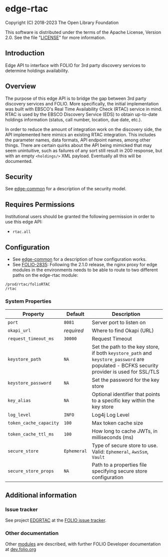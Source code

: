 # edge-rtac

Copyright (C) 2018-2023 The Open Library Foundation

This software is distributed under the terms of the Apache License,
Version 2.0. See the file "[LICENSE](LICENSE)" for more information.

## Introduction

Edge API to interface with FOLIO for 3rd party discovery services to determine holdings availability.

## Overview

The purpose of this edge API is to bridge the gap between 3rd party discovery services and FOLIO.  More specifically, the initial implementation was built with EBSCO's Real Time Availability Check (RTAC) service in mind.  RTAC is used by the EBSCO Discovery Service (EDS) to obtain up-to-date holdings information (status, call number, location, due date, etc.).

In order to reduce the amount of integration work on the discovery side, the API implemented here mimics an existing RTAC integration.  This includes the parameter names, data formats, API endpoint names, among other things.  There are certain quirks about the API being mimicked that may seem unintuitive, such as failures of any sort still result in 200 response, but with an empty `<holdings/>` XML payload.  Eventually all this will be documented.

## Security

See [edge-common](https://github.com/folio-org/edge-common) for a description of the security model.

## Requires Permissions

Institutional users should be granted the following permission in order to use this edge API:
- `rtac.all`

## Configuration

* See [edge-common](https://github.com/folio-org/edge-common) for a description of how configuration works.
* See [FOLIO-2835](https://issues.folio.org/browse/FOLIO-2835): Following the 2.1.0 release, the nginx proxy for edge modules in the environments needs to be able to route to two different paths on the edge-rtac module:
```
/prod/rtac/folioRTAC
/rtac
```

### System Properties

| Property                 | Default         | Description                                                                                                                                |
|--------------------------|-----------------|--------------------------------------------------------------------------------------------------------------------------------------------|
| `port`                   | `8081`          | Server port to listen on                                                                                                                   |
| `okapi_url`              | *required*      | Where to find Okapi (URL)                                                                                                                  |
| `request_timeout_ms`     | `30000`         | Request Timeout                                                                                                                            |
| `keystore_path`          | `NA`            | Set the path to the key store, if both `keystore_path` and `keystore_password` are populated - BCFKS security provider is used for SSL/TLS |
| `keystore_password`      | `NA`            | Set the password for the key store                                                                                                         |
| `key_alias`              | `NA`            | Optional identifier that points to a specific key within the key store                                                                     |
| `log_level`              | `INFO`          | Log4j Log Level                                                                                                                            |
| `token_cache_capacity`   | `100`           | Max token cache size                                                                                                                       |
| `token_cache_ttl_ms`     | `100`           | How long to cache JWTs, in milliseconds (ms)                                                                                               |
| `secure_store`           | `Ephemeral`     | Type of secure store to use.  Valid: `Ephemeral`, `AwsSsm`, `Vault`                                                                        |
| `secure_store_props`     | `NA`            | Path to a properties file specifying secure store configuration                                                                            |


## Additional information

### Issue tracker

See project [EDGRTAC](https://issues.folio.org/browse/EDGRTAC)
at the [FOLIO issue tracker](https://dev.folio.org/guidelines/issue-tracker).

### Other documentation

Other [modules](https://dev.folio.org/source-code/#server-side) are described,
with further FOLIO Developer documentation at [dev.folio.org](https://dev.folio.org/)

